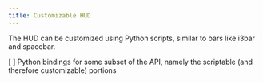 ```yaml
---
title: Customizable HUD
---
```

The HUD can be customized using Python scripts, similar to bars like i3bar and spacebar.

[ ] Python bindings for some subset of the API, namely the scriptable (and therefore customizable) portions
